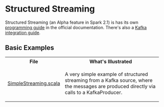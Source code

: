 # Structured Streaming

Structured Streaming (an Alpha feature in Spark 2.1) is has its own
[programming guide](https://spark.apache.org/docs/latest/structured-streaming-programming-guide.html)
in the official documentation. There's also a [Kafka integration guide](https://spark.apache.org/docs/latest/structured-streaming-kafka-integration.html).

## Basic Examples

<table>
<tr><th>File</th><th>What's Illustrated</th></tr>
<tr>
<td><a href="src/main/scala/structured/Simple.scala">SimpleStreaming.scala</a></td>
<td>
<p>A very simple example of structured streaming from a Kafka source, where the messages
are produced directly via calls to a KafkaProducer.</p>
</td>
</tr>

</table>

